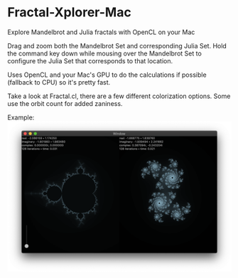 # Fractal-Xplorer-Mac
Explore Mandelbrot and Julia fractals with OpenCL on your Mac

Drag and zoom both the Mandelbrot Set and corresponding Julia Set. Hold the command key down while mousing over the Mandelbrot Set to configure the Julia Set that corresponds to that location.

Uses OpenCL and your Mac's GPU to do the calculations if possible (fallback to CPU) so it's pretty fast.

Take a look at Fractal.cl, there are a few different colorization options. Some use the orbit count for added zaniness.

Example:
![example image](https://raw.githubusercontent.com/jmenter/Fractal-Xplorer-Mac/master/example.png "example")
